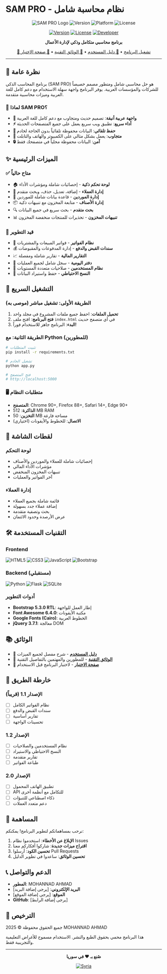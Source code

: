 # SAM PRO - نظام محاسبة شامل

<div align="center">

![SAM PRO Logo](https://img.shields.io/badge/SAM%20PRO-نظام%20محاسبة%20شامل-blue?style=for-the-badge&logo=calculator)
![Version](https://img.shields.io/badge/Version-1.0.0-green?style=for-the-badge)
![Platform](https://img.shields.io/badge/Platform-Windows%20|%20macOS%20|%20Linux-lightgrey?style=for-the-badge)
![License](https://img.shields.io/badge/License-Proprietary-red?style=for-the-badge)

[![Version](https://img.shields.io/badge/version-1.0.0%20Beta-green)](https://github.com/mohannad-ahmad/sam-pro)
[![License](https://img.shields.io/badge/license-All%20Rights%20Reserved-red)](LICENSE)
[![Developer](https://img.shields.io/badge/developer-MOHANNAD%20AHMAD-blue)](https://github.com/mohannad-ahmad)

**برنامج محاسبي متكامل وذكي لإدارة الأعمال**

[🚀 تشغيل البرنامج](index.html) • [📖 دليل المستخدم](دليل_المستخدم.md) • [🔧 الوثائق التقنية](TECHNICAL_DOCS.md) • [🧪 صفحة الاختبار](test.html)

</div>

---

## 🎯 نظرة عامة

برنامج المحاسب الذكي (SAM PRO) هو حل محاسبي شامل ومتطور مصمم خصيصاً للشركات والمؤسسات العربية. يوفر البرنامج واجهة سهلة الاستخدام مع دعم كامل للغة العربية وميزات محاسبية متقدمة.

### 🌟 لماذا SAM PRO؟

- **🎨 واجهة عربية أنيقة**: تصميم حديث ومتجاوب مع دعم كامل للغة العربية
- **⚡ أداء سريع**: تطبيق ويب سريع يعمل على جميع المتصفحات الحديثة
- **💾 حفظ تلقائي**: البيانات محفوظة تلقائياً بدون الحاجة لخادم
- **📱 متجاوب**: يعمل بشكل مثالي على الكمبيوتر والهاتف والتابلت
- **🔒 آمن**: البيانات محفوظة محلياً في متصفحك فقط

## ✨ الميزات الرئيسية

### ✅ متاح حالياً
- 🏠 **لوحة تحكم ذكية** - إحصائيات شاملة ومؤشرات الأداء
- 👥 **إدارة العملاء** - إضافة، تعديل، حذف، وبحث متقدم
- 🏢 **إدارة الموردين** - قاعدة بيانات شاملة للموردين
- 📦 **إدارة الأصناف** - متابعة المخزون مع تنبيهات ذكية
- 🔍 **بحث متقدم** - بحث سريع في جميع البيانات
- 📊 **تنبيهات المخزون** - تحذيرات للمنتجات منخفضة المخزون

### 🔄 قيد التطوير
- 🧾 **نظام الفواتير** - فواتير المبيعات والمشتريات
- 💰 **سندات القبض والدفع** - إدارة المدفوعات والمقبوضات
- 📈 **التقارير المالية** - تقارير شاملة ومفصلة
- 📘 **دفتر اليومية** - سجل شامل لجميع العمليات
- 👤 **نظام المستخدمين** - صلاحيات متعددة المستويات
- 🔄 **النسخ الاحتياطي** - حفظ واستيراد البيانات

## 🚀 التشغيل السريع

### الطريقة الأولى: تشغيل مباشر (موصى به)
1. **تحميل الملفات**: احفظ جميع ملفات المشروع في مجلد واحد
2. **فتح البرنامج**: افتح ملف `index.html` في أي متصفح حديث
3. **البدء**: البرنامج جاهز للاستخدام فوراً!

### الطريقة الثانية: مع Python (للمطورين)
```bash
# تثبيت المتطلبات
pip install -r requirements.txt

# تشغيل الخادم
python app.py

# فتح المتصفح
# http://localhost:5000
```

### 🖥️ متطلبات النظام
- **المتصفح**: Chrome 90+, Firefox 88+, Safari 14+, Edge 90+
- **الذاكرة**: 512 MB RAM
- **التخزين**: 50 MB مساحة فارغة
- **الاتصال**: للخطوط والأيقونات (اختياري)

## 📸 لقطات الشاشة

### لوحة التحكم
- إحصائيات شاملة للعملاء والموردين والأصناف
- مؤشرات الأداء المالي
- تنبيهات المخزون المنخفض
- آخر الفواتير والعمليات

### إدارة العملاء
- قائمة شاملة بجميع العملاء
- إضافة عملاء جدد بسهولة
- بحث وتصفية متقدمة
- عرض الأرصدة وحدود الائتمان

## 🛠️ التقنيات المستخدمة

### Frontend
![HTML5](https://img.shields.io/badge/HTML5-E34F26?style=flat&logo=html5&logoColor=white)
![CSS3](https://img.shields.io/badge/CSS3-1572B6?style=flat&logo=css3&logoColor=white)
![JavaScript](https://img.shields.io/badge/JavaScript-F7DF1E?style=flat&logo=javascript&logoColor=black)
![Bootstrap](https://img.shields.io/badge/Bootstrap-563D7C?style=flat&logo=bootstrap&logoColor=white)

### Backend (مستقبلي)
![Python](https://img.shields.io/badge/Python-3776AB?style=flat&logo=python&logoColor=white)
![Flask](https://img.shields.io/badge/Flask-000000?style=flat&logo=flask&logoColor=white)
![SQLite](https://img.shields.io/badge/SQLite-07405E?style=flat&logo=sqlite&logoColor=white)

### أدوات التطوير
- **Bootstrap 5.3.0 RTL**: إطار العمل للواجهة
- **Font Awesome 6.4.0**: مكتبة الأيقونات
- **Google Fonts (Cairo)**: الخطوط العربية
- **jQuery 3.7.1**: معالجة DOM

## 📚 الوثائق

- 📖 **[دليل المستخدم](دليل_المستخدم.md)** - شرح مفصل لجميع الميزات
- 🔧 **[الوثائق التقنية](TECHNICAL_DOCS.md)** - للمطورين والمهتمين بالتفاصيل التقنية
- 🧪 **[صفحة الاختبار](test.html)** - لاختبار البرنامج قبل الاستخدام

## 🎯 خارطة الطريق

### الإصدار 1.1 (قريباً)
- [ ] نظام الفواتير الكامل
- [ ] سندات القبض والدفع
- [ ] تقارير أساسية
- [ ] تحسينات الواجهة

### الإصدار 1.2
- [ ] نظام المستخدمين والصلاحيات
- [ ] النسخ الاحتياطي والاستيراد
- [ ] تقارير متقدمة
- [ ] طباعة الفواتير

### الإصدار 2.0
- [ ] تطبيق الهاتف المحمول
- [ ] API للتكامل مع أنظمة أخرى
- [ ] ذكاء اصطناعي للتنبؤات
- [ ] دعم متعدد العملات

## 🤝 المساهمة

نرحب بمساهماتكم لتطوير البرنامج! يمكنكم:

1. **الإبلاغ عن الأخطاء**: استخدموا نظام Issues
2. **اقتراح ميزات جديدة**: شاركوا أفكاركم معنا
3. **تحسين الكود**: أرسلوا Pull Requests
4. **تحسين الوثائق**: ساعدوا في تطوير الدليل

## 📞 الدعم والتواصل

- **المطور**: MOHANNAD AHMAD
- **البريد الإلكتروني**: [يرجى إضافة البريد]
- **الموقع**: [يرجى إضافة الموقع]
- **GitHub**: [يرجى إضافة الرابط]

## 📄 الترخيص

جميع الحقوق محفوظة © 2025 MOHANNAD AHMAD

هذا البرنامج محمي بحقوق الطبع والنشر. الاستخدام مسموح للأغراض التعليمية والتجريبية فقط.

---

<div align="center">

**صُنع بـ ❤️ في سوريا**

[![Syria](https://img.shields.io/badge/Made%20in-Syria-green?style=flat&logo=data:image/svg+xml;base64,PHN2ZyB3aWR0aD0iMjQiIGhlaWdodD0iMjQiIHZpZXdCb3g9IjAgMCAyNCAyNCIgZmlsbD0ibm9uZSIgeG1sbnM9Imh0dHA6Ly93d3cudzMub3JnLzIwMDAvc3ZnIj4KPHJlY3Qgd2lkdGg9IjI0IiBoZWlnaHQ9IjgiIGZpbGw9IiNGRjAwMDAiLz4KPHJlY3QgeT0iOCIgd2lkdGg9IjI0IiBoZWlnaHQ9IjgiIGZpbGw9IiNGRkZGRkYiLz4KPHJlY3QgeT0iMTYiIHdpZHRoPSIyNCIgaGVpZ2h0PSI4IiBmaWxsPSIjMDAwMDAwIi8+Cjwvc3ZnPgo=)]()

</div>
